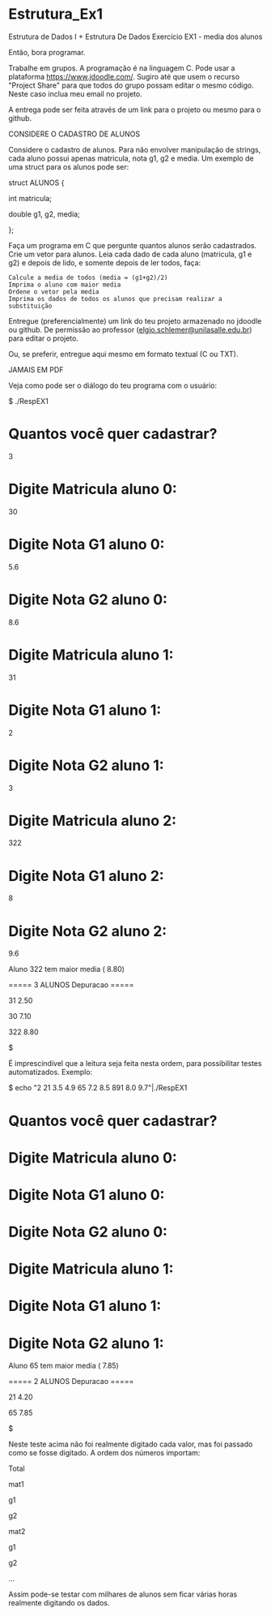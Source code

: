 # Estrutura_Ex1
Estrutura de Dados I + Estrutura De Dados Exercício EX1 - media dos alunos

Então, bora programar.


Trabalhe em grupos. A programação é na linguagem C. Pode usar a plataforma https://www.jdoodle.com/. Sugiro até que usem o recurso "Project Share" para que todos do grupo possam editar o mesmo código. Neste caso inclua meu email no projeto.


A entrega pode ser feita através de um link para o projeto ou mesmo para o github.


CONSIDERE O CADASTRO DE ALUNOS


Considere o cadastro de alunos. Para não envolver manipulação de strings, cada aluno possui apenas matricula, nota g1, g2 e media. Um exemplo de uma struct para os alunos pode ser:


struct ALUNOS {

  int matricula;

  double g1, g2, media;

};


Faça um programa em C que pergunte quantos alunos serão cadastrados. Crie um vetor para alunos. Leia cada dado de cada aluno (matricula, g1 e g2) e depois de lido, e somente depois de ler todos, faça:


    Calcule a media de todos (media = (g1+g2)/2)
    Imprima o aluno com maior media
    Ordene o vetor pela media
    Imprima os dados de todos os alunos que precisam realizar a substituição 


Entregue (preferencialmente) um link do teu projeto armazenado no jdoodle ou github. De permissão ao professor (elgio.schlemer@unilasalle.edu.br) para editar o projeto.


Ou, se preferir, entregue aqui mesmo em formato textual (C ou TXT).


JAMAIS EM PDF


Veja como pode ser o diálogo do teu programa com o usuário:


$ ./RespEX1 

# Quantos você quer cadastrar? 

3 

# Digite Matricula aluno 0: 

30 

# Digite Nota G1 aluno 0: 

5.6 

# Digite Nota G2 aluno 0: 

8.6 

# Digite Matricula aluno 1: 

31 

# Digite Nota G1 aluno 1: 

2 

# Digite Nota G2 aluno 1: 

3 

# Digite Matricula aluno 2: 

322 

# Digite Nota G1 aluno 2: 

8 

# Digite Nota G2 aluno 2: 

9.6 

Aluno 322 tem maior media ( 8.80)

===== 3 ALUNOS Depuracao ===== 

  31 2.50 

  30 7.10 

 322 8.80


$


É imprescindível que a leitura seja feita nesta ordem, para possibilitar testes automatizados. Exemplo:


$ echo "2 21 3.5 4.9 65 7.2 8.5 891 8.0 9.7"|./RespEX1 

# Quantos você quer cadastrar? 

# Digite Matricula aluno 0: 

# Digite Nota G1 aluno 0: 

# Digite Nota G2 aluno 0: 

# Digite Matricula aluno 1: 

# Digite Nota G1 aluno 1: 

# Digite Nota G2 aluno 1: 

Aluno 65 tem maior media ( 7.85) 


===== 2 ALUNOS Depuracao ===== 

  21 4.20 

  65 7.85

$


Neste teste acima não foi realmente digitado cada valor, mas foi passado como se fosse digitado. A ordem dos números importam:

Total

mat1

g1

g2

mat2

g1

g2

...

Assim pode-se testar com milhares de alunos sem ficar várias horas realmente digitando os dados.